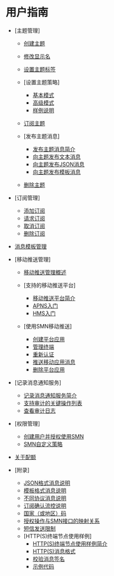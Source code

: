 # 用户指南

-   [主题管理]
    -   [创建主题](创建主题.md)
    -   [修改显示名](修改显示名.md)
    -   [设置主题标签](设置主题标签.md)
    -   [设置主题策略]
        -   [基本模式](基本模式.md)
        -   [高级模式](高级模式.md)
        -   [样例说明](样例说明.md)

    -   [订阅主题](订阅主题.md)
    -   [发布主题消息]
        -   [发布主题消息简介](发布主题消息简介.md)
        -   [向主题发布文本消息](向主题发布文本消息.md)
        -   [向主题发布JSON消息](向主题发布JSON消息.md)
        -   [向主题发布模板消息](向主题发布模板消息.md)

    -   [删除主题](删除主题.md)

-   [订阅管理]
    -   [添加订阅](添加订阅.md)
    -   [请求订阅](请求订阅.md)
    -   [取消订阅](取消订阅.md)
    -   [删除订阅](删除订阅.md)

-   [消息模板管理](消息模板管理.md)
-   [移动推送管理]
    -   [移动推送管理概述](移动推送管理概述.md)
    -   [支持的移动推送平台]
        -   [移动推送平台简介](移动推送平台简介.md)
        -   [APNS入门](APNS入门.md)
        -   [HMS入门](HMS入门.md)

    -   [使用SMN移动推送]
        -   [创建平台应用](创建平台应用.md)
        -   [管理终端](管理终端.md)
        -   [重新认证](重新认证.md)
        -   [推送移动应用消息](推送移动应用消息.md)
        -   [删除平台应用](删除平台应用.md)

-   [记录消息通知服务]
    -   [记录消息通知服务简介](记录消息通知服务简介.md)
    -   [支持审计的关键操作列表](支持审计的关键操作列表.md)
    -   [查看审计日志](查看审计日志.md)

-   [权限管理]
    -   [创建用户并授权使用SMN](创建用户并授权使用SMN.md)
    -   [SMN自定义策略](SMN自定义策略.md)

-   [关于配额](关于配额.md)
-   [附录]
    -   [JSON格式消息说明](JSON格式消息说明.md)
    -   [模板格式消息说明](模板格式消息说明.md)
    -   [不同协议消息说明](不同协议消息说明.md)
    -   [订阅确认流控说明](订阅确认流控说明.md)
    -   [国家（或地区）码](国家（或地区）码.md)
    -   [授权操作与SMN接口的映射关系](授权操作与SMN接口的映射关系.md)
    -   [短信发送限制](短信发送限制.md)
    -   [HTTP\(S\)终端节点使用样例]
        -   [HTTP\(S\)终端节点使用样例简介](HTTP(S)终端节点使用样例简介.md)
        -   [HTTP\(S\)消息格式](HTTP(S)消息格式.md)
        -   [校验消息签名](校验消息签名.md)
        -   [示例代码](示例代码.md)


